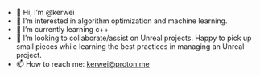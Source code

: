 - 👋 Hi, I’m @kerwei
- 👀 I’m interested in algorithm optimization and machine learning.
- 🌱 I’m currently learning c++
- 💞️ I’m looking to collaborate/assist on Unreal projects. Happy to pick up small pieces while learning the best practices in managing an Unreal project.
- 📫 How to reach me: kerwei@proton.me

<!---
kerwei/kerwei is a ✨ special ✨ repository because its `README.md` (this file) appears on your GitHub profile.
You can click the Preview link to take a look at your changes.
--->
